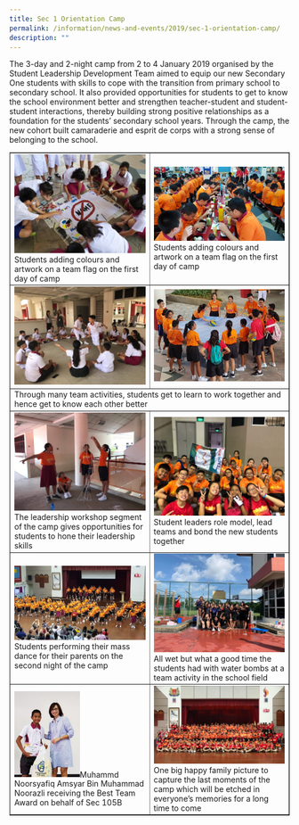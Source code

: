 ```yaml
---
title: Sec 1 Orientation Camp
permalink: /information/news-and-events/2019/sec-1-orientation-camp/
description: ""
---
```

<p>The 3-day and 2-night camp from 2 to 4 January 2019 organised by the Student Leadership Development Team aimed to equip our new Secondary One students with skills to cope with the transition from primary school to secondary school. It also provided opportunities for students to get to know the school environment better and strengthen teacher-student and student-student interactions, thereby building strong positive relationships as a foundation for the students&rsquo; secondary school years. Through the camp, the new cohort built camaraderie and esprit de corps with a strong sense of belonging to the school.</p>
<table style="border-collapse: collapse; width: 100%;" border="1">
<tbody>
<tr>
<td style="width: 50%;"><img src="/images/sec1.jpg">Students adding colours and artwork on a team flag on the first day of camp</td>
<td style="width: 50%;"><img src="/images/sec2.jpg">Students adding colours and artwork on a team flag on the first day of camp</td>
</tr>
<tr>
<td style="width: 50%;"><img src="/images/sec3.jpg"></td>
<td style="width: 50%;"><img src="/images/sec4.jpg"></td>
</tr>
<tr>
<td colspan="2">Through many team activities, students get to learn to work together and hence get to know each other better</td>
</tr>
<tr>
<td style="width: 50%;"><img src="/images/sec5.jpg">The leadership workshop segment of the camp gives opportunities for students to hone their leadership skills</td>
<td style="width: 50%;"><img src="/images/sec6.jpg">Student leaders role model, lead teams and bond the new students together</td>
</tr>
<tr>
<td style="width: 50%;"><img src="/images/sec7.jpg">Students performing their mass dance for their parents on the second night of the camp</td>
<td style="width: 50%;"><img src="/images/sec8.jpg">All wet but what a good time the students had with water bombs at a team activity in the school field</td>
</tr>
<tr>
<td style="width: 50%;"><img style="width: 50%;" src="/images/sec9.jpg">Muhammd Noorsyafiq Amsyar Bin Muhammad Noorazli receiving the Best Team Award on behalf of Sec 105B</td>
<td style="width: 50%;"><img src="/images/sec10.jpg">One big happy family picture to capture the last moments of the camp which will be etched in everyone&rsquo;s memories for a long time to come</td>
</tr>
</tbody>
</table>